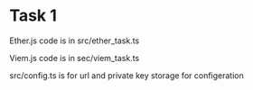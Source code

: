 # Task 1

Ether.js code is in src/ether_task.ts

Viem.js code is in sec/viem_task.ts

src/config.ts is for url and private key storage for configeration


